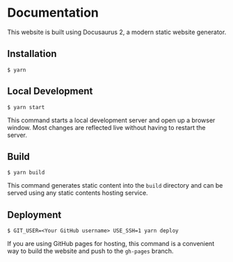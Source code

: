 # Documentation

This website is built using Docusaurus 2, a modern static website generator.

## Installation

```
$ yarn
```

## Local Development

```
$ yarn start
```

This command starts a local development server and open up a browser window.
Most changes are reflected live without having to restart the server.

## Build

```
$ yarn build
```

This command generates static content into the `build` directory and can be
served using any static contents hosting service.

## Deployment

```
$ GIT_USER=<Your GitHub username> USE_SSH=1 yarn deploy
```

If you are using GitHub pages for hosting, this command is a convenient way to
build the website and push to the `gh-pages` branch.
